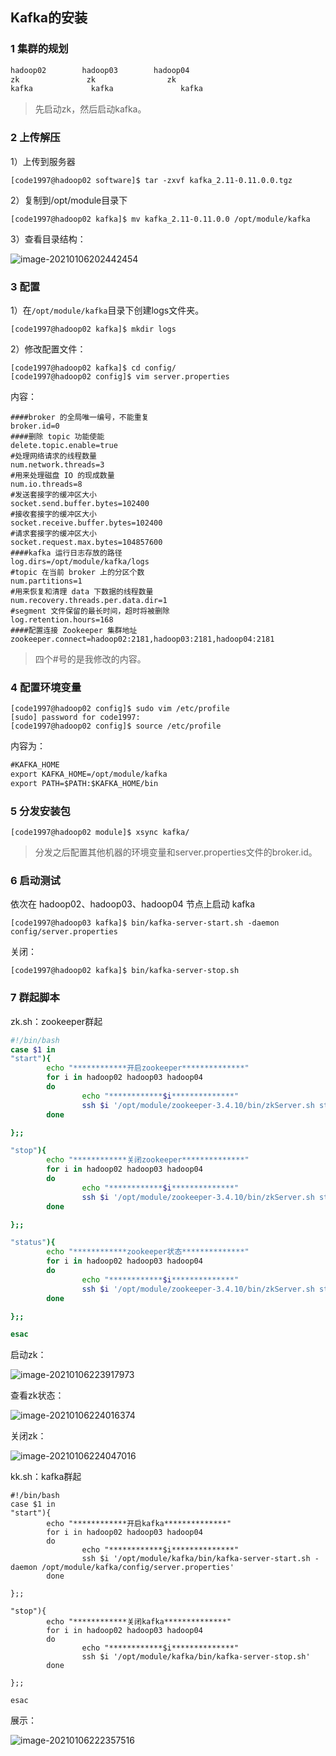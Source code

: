 ## Kafka的安装

### 1 集群的规划

```txt
hadoop02		hadoop03		hadoop04
zk				 zk				   zk
kafka			  kafka			      kafka
```

> 先启动zk，然后启动kafka。

### 2 上传解压

1）上传到服务器

```shell
[code1997@hadoop02 software]$ tar -zxvf kafka_2.11-0.11.0.0.tgz
```

2）复制到/opt/module目录下

```shell
[code1997@hadoop02 kafka]$ mv kafka_2.11-0.11.0.0 /opt/module/kafka
```

3）查看目录结构：

![image-20210106202442454](https://gitee.com/code1997/blog-image/raw/master/images/image-20210106202442454.png)

### 3 配置

1）在`/opt/module/kafka`目录下创建logs文件夹。

```shell
[code1997@hadoop02 kafka]$ mkdir logs
```

2）修改配置文件：

```shell
[code1997@hadoop02 kafka]$ cd config/
[code1997@hadoop02 config]$ vim server.properties
```

内容：

```properties
####broker 的全局唯一编号，不能重复
broker.id=0
####删除 topic 功能使能
delete.topic.enable=true
#处理网络请求的线程数量
num.network.threads=3
#用来处理磁盘 IO 的现成数量
num.io.threads=8
#发送套接字的缓冲区大小
socket.send.buffer.bytes=102400
#接收套接字的缓冲区大小
socket.receive.buffer.bytes=102400
#请求套接字的缓冲区大小
socket.request.max.bytes=104857600
####kafka 运行日志存放的路径
log.dirs=/opt/module/kafka/logs
#topic 在当前 broker 上的分区个数
num.partitions=1
#用来恢复和清理 data 下数据的线程数量
num.recovery.threads.per.data.dir=1
#segment 文件保留的最长时间，超时将被删除
log.retention.hours=168
####配置连接 Zookeeper 集群地址
zookeeper.connect=hadoop02:2181,hadoop03:2181,hadoop04:2181
```

> 四个#号的是我修改的内容。

### 4 配置环境变量

```shell
[code1997@hadoop02 config]$ sudo vim /etc/profile
[sudo] password for code1997: 
[code1997@hadoop02 config]$ source /etc/profile
```

内容为：

```txt
#KAFKA_HOME
export KAFKA_HOME=/opt/module/kafka
export PATH=$PATH:$KAFKA_HOME/bin
```

### 5 分发安装包

```shell
[code1997@hadoop02 module]$ xsync kafka/
```

> 分发之后配置其他机器的环境变量和server.properties文件的broker.id。

### 6 启动测试

依次在 hadoop02、hadoop03、hadoop04 节点上启动 kafka

```shell
[code1997@hadoop03 kafka]$ bin/kafka-server-start.sh -daemon config/server.properties 
```

关闭：

```shell
[code1997@hadoop02 kafka]$ bin/kafka-server-stop.sh
```

### 7 群起脚本

zk.sh：zookeeper群起

```sh
#!/bin/bash
case $1 in
"start"){
        echo "************开启zookeeper**************"
        for i in hadoop02 hadoop03 hadoop04
        do
                echo "************$i**************"
                ssh $i '/opt/module/zookeeper-3.4.10/bin/zkServer.sh start'
        done

};;

"stop"){
        echo "************关闭zookeeper**************"
        for i in hadoop02 hadoop03 hadoop04
        do
                echo "************$i**************"
                ssh $i '/opt/module/zookeeper-3.4.10/bin/zkServer.sh stop'
        done

};;

"status"){
        echo "************zookeeper状态**************"
        for i in hadoop02 hadoop03 hadoop04
        do
                echo "************$i**************"
                ssh $i '/opt/module/zookeeper-3.4.10/bin/zkServer.sh status'
        done

};;

esac
```

启动zk：

![image-20210106223917973](https://gitee.com/code1997/blog-image/raw/master/images/image-20210106223917973.png)

查看zk状态：

![image-20210106224016374](https://gitee.com/code1997/blog-image/raw/master/images/image-20210106224016374.png)

关闭zk：

![image-20210106224047016](https://gitee.com/code1997/blog-image/raw/master/images/image-20210106224047016.png)



kk.sh：kafka群起

```shell
#!/bin/bash
case $1 in
"start"){
        echo "************开启kafka**************"
        for i in hadoop02 hadoop03 hadoop04
        do
                echo "************$i**************"
                ssh $i '/opt/module/kafka/bin/kafka-server-start.sh -daemon /opt/module/kafka/config/server.properties'
        done

};;

"stop"){
        echo "************关闭kafka**************"
        for i in hadoop02 hadoop03 hadoop04
        do
                echo "************$i**************"
                ssh $i '/opt/module/kafka/bin/kafka-server-stop.sh'
        done

};;

esac
```

展示：

![image-20210106222357516](https://gitee.com/code1997/blog-image/raw/master/images/image-20210106222357516.png)



